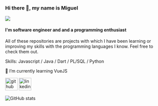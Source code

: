 ### Hi there 👋, my name is Miguel

![](https://thumbs.gfycat.com/ReadyAmpleEider-size_restricted.gif)

#### I'm software engineer and and a programming enthusiast 

All of these repositories are projects with which I have been learning or improving my skills with the programming languages ​​I know.
Feel free to check them out.

Skills: Javascript / Java / Dart / PL/SQL / Python

🌱 I’m currently learning VueJS 

[<img src='https://cdn.jsdelivr.net/npm/simple-icons@3.0.1/icons/github.svg' alt='github' height='40'>](https://github.com/mashd3v)  [<img src='https://cdn.jsdelivr.net/npm/simple-icons@3.0.1/icons/linkedin.svg' alt='linkedin' height='40'>](https://www.linkedin.com/in/https://www.linkedin.com/in/mash//)  

![GitHub stats](https://github-readme-stats.vercel.app/api?username=mashd3v&show_icons=true)  
